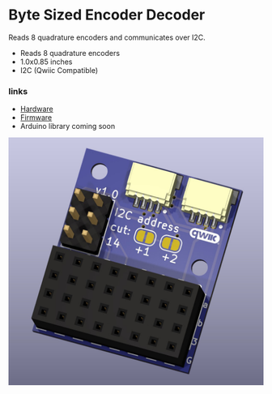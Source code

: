 # Byte Sized Encoder Decoder

Reads 8 quadrature encoders and communicates over I2C.

* Reads 8 quadrature encoders
* 1.0x0.85 inches
* I2C (Qwiic Compatible)

### links

* [Hardware](https://github.com/RCMgames/BSCD/tree/main/hardware)
* [Firmware](https://github.com/RCMgames/BSCD/tree/main/firmware)
* Arduino library coming soon

![cad render](https://github.com/RCMgames/BSCD/blob/e5e761275d6937ced29332824f1e0d8da6625a7c/hardware/CAD%20renders/render%201.jpg)

